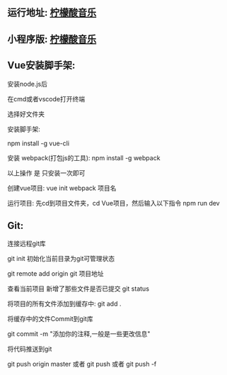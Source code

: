 ## 运行地址: [柠檬酸音乐](https://liyangit.top/wyy)

## 小程序版: [柠檬酸音乐](https://github.com/liyang-it/wyy-weapp)

## Vue安装脚手架:
安装node.js后

在cmd或者vscode打开终端

选择好文件夹

安装脚手架:    

npm install -g vue-cli

安装 webpack(打包js的工具): 	npm install -g webpack 

以上操作 是 只安装一次即可

创建vue项目:  vue init webpack 项目名 

运行项目:   先cd到项目文件夹，cd Vue项目，然后输入以下指令  npm run dev

## Git:

连接远程git库

git init 初始化当前目录为git可管理状态

git remote add origin git 项目地址

查看当前项目 新增了那些文件是否已提交 
git status

将项目的所有文件添加到缓存中:
git add .

将缓存中的文件Commit到git库

git commit -m "添加你的注释,一般是一些更改信息"

将代码推送到git

git push origin master 或者 git push 或者 git push -f
